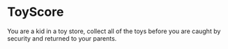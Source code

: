 # ToyScore
 You are a kid in a toy store, collect all of the toys before you are caught by security and returned to your parents.
